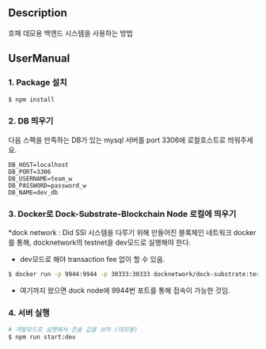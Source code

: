 ## Description

호패 데모용 백엔드 시스템을 사용하는 방법

## UserManual

### 1. Package 설치

```bash
$ npm install
```

### 2. DB 띄우기

다음 스펙을 만족하는 DB가 있는 mysql 서버를 port 3306에 로컬호스트로 띄워주세요.

```
DB_HOST=localhost
DB_PORT=3306
DB_USERNAME=team_w
DB_PASSWORD=password_w
DB_NAME=dev_db
```

### 3. Docker로 Dock-Substrate-Blockchain Node 로컬에 띄우기

\*dock network : Did SSI 시스템을 다루기 위해 만들어진 블록체인 네트워크
docker를 통해, docknetwork의 testnet을 dev모드로 실행해야 한다.

- dev모드로 해야 transaction fee 없이 할 수 있음.

```bash
$ docker run -p 9944:9944 -p 30333:30333 docknetwork/dock-substrate:testnet --dev --ws-external --enable-offchain-indexing=true
```

- 여기까지 왔으면 dock node에 9944번 포트를 통해 접속이 가능한 것임.

### 4. 서버 실행

```bash
# 개발모드로 실행해서 콘솔 값을 보자 (데모용)
$ npm run start:dev
```
